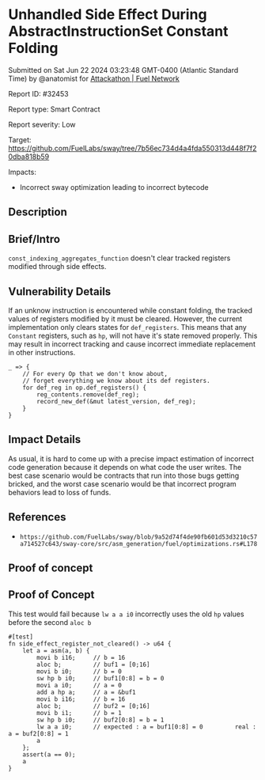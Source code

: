 
# Unhandled Side Effect During AbstractInstructionSet Constant Folding

Submitted on Sat Jun 22 2024 03:23:48 GMT-0400 (Atlantic Standard Time) by @anatomist for [Attackathon | Fuel Network](https://immunefi.com/bounty/fuel-network-attackathon/)

Report ID: #32453

Report type: Smart Contract

Report severity: Low

Target: https://github.com/FuelLabs/sway/tree/7b56ec734d4a4fda550313d448f7f20dba818b59

Impacts:
- Incorrect sway optimization leading to incorrect bytecode

## Description
## Brief/Intro

`const_indexing_aggregates_function` doesn't clear tracked registers modified through side effects.

## Vulnerability Details

If an unknow instruction is encountered while constant folding, the tracked values of registers modified by it must be cleared. However, the current implementation only clears states for `def_registers`. This means that any `Constant` registers, such as `hp`, will not have it's state removed properly. This may result in incorrect tracking and cause incorrect immediate replacement in other instructions.

```
_ => {
    // For every Op that we don't know about,
    // forget everything we know about its def registers.
    for def_reg in op.def_registers() {
        reg_contents.remove(def_reg);
        record_new_def(&mut latest_version, def_reg);
    }
}
```

## Impact Details

As usual, it is hard to come up with a precise impact estimation of incorrect code generation because it depends on what code the user writes. The best case scenario would be contracts that run into those bugs getting bricked, and the worst case scenario would be that incorrect program behaviors lead to loss of funds.

## References

- `https://github.com/FuelLabs/sway/blob/9a52d74f4de90fb601d53d3210c57a714527c643/sway-core/src/asm_generation/fuel/optimizations.rs#L178`
        
## Proof of concept
## Proof of Concept

This test would fail because `lw a a i0` incorrectly uses the old `hp` values before the second `aloc b`

```
#[test]
fn side_effect_register_not_cleared() -> u64 {
    let a = asm(a, b) {
        movi b i16;     // b = 16
        aloc b;         // buf1 = [0;16]
        movi b i0;      // b = 0
        sw hp b i0;     // buf1[0:8] = b = 0
        movi a i0;      // a = 0
        add a hp a;     // a = &buf1
        movi b i16;     // b = 16
        aloc b;         // buf2 = [0;16]
        movi b i1;      // b = 1
        sw hp b i0;     // buf2[0:8] = b = 1
        lw a a i0;      // expected : a = buf1[0:8] = 0         real : a = buf2[0:8] = 1
        a
    };
    assert(a == 0);
    a
}
```